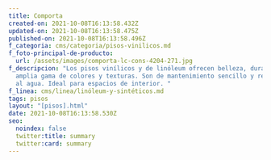 ```yaml
---
title: Comporta
created-on: 2021-10-08T16:13:58.432Z
updated-on: 2021-10-08T16:13:58.475Z
published-on: 2021-10-08T16:13:58.496Z
f_categoria: cms/categoria/pisos-vinilicos.md
f_foto-principal-de-producto:
  url: /assets/images/comporta-lc-cons-4204-271.jpg
f_descripcion: "Los pisos vinílicos y de linóleum ofrecen belleza, durabilidad y
  amplia gama de colores y texturas. Son de mantenimiento sencillo y resistentes
  al agua. Ideal para espacios de interior. "
f_linea: cms/linea/linóleum-y-sintéticos.md
tags: pisos
layout: "[pisos].html"
date: 2021-10-08T16:13:58.530Z
seo:
  noindex: false
  twitter:title: summary
  twitter:card: summary
---
```

